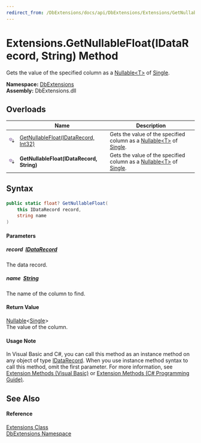```yaml
---
redirect_from: /DbExtensions/docs/api/DbExtensions/Extensions/GetNullableFloat_1.html
---
```


Extensions.GetNullableFloat(IDataRecord, String) Method
=======================================================
Gets the value of the specified column as a [Nullable&lt;T>][1] of [Single][2].
  
**Namespace:** [DbExtensions][3]  
**Assembly:** DbExtensions.dll

Overloads
---------

|                            | Name                                      | Description                                                                     |
| -------------------------- | ----------------------------------------- | ------------------------------------------------------------------------------- |
| ![Public Extension Method] | [GetNullableFloat(IDataRecord, Int32)][4] | Gets the value of the specified column as a [Nullable&lt;T>][1] of [Single][2]. |
| ![Public Extension Method] | **GetNullableFloat(IDataRecord, String)** | Gets the value of the specified column as a [Nullable&lt;T>][1] of [Single][2]. |


Syntax
------

```csharp
public static float? GetNullableFloat(
	this IDataRecord record,
	string name
)
```

#### Parameters

##### *record*  [IDataRecord][5]
The data record.

##### *name*  [String][6]
The name of the column to find.

#### Return Value
[Nullable][1]&lt;[Single][2]>  
The value of the column.
#### Usage Note
In Visual Basic and C#, you can call this method as an instance method on any object of type [IDataRecord][5]. When you use instance method syntax to call this method, omit the first parameter. For more information, see [Extension Methods (Visual Basic)][7] or [Extension Methods (C# Programming Guide)][8].

See Also
--------

#### Reference
[Extensions Class][9]  
[DbExtensions Namespace][3]  

[1]: https://learn.microsoft.com/dotnet/api/system.nullable-1
[2]: https://learn.microsoft.com/dotnet/api/system.single
[3]: ../README.md
[4]: GetNullableFloat.md
[5]: https://learn.microsoft.com/dotnet/api/system.data.idatarecord
[6]: https://learn.microsoft.com/dotnet/api/system.string
[7]: https://docs.microsoft.com/dotnet/visual-basic/programming-guide/language-features/procedures/extension-methods
[8]: https://docs.microsoft.com/dotnet/csharp/programming-guide/classes-and-structs/extension-methods
[9]: README.md
[Public Extension Method]: ../../icons/pubextension.svg "Public Extension Method"